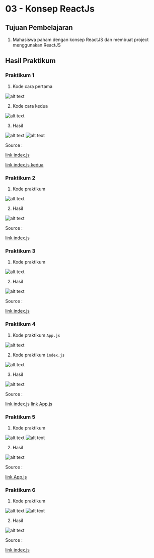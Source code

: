# 03 - Konsep ReactJs

## Tujuan Pembelajaran

1. Mahasiswa paham dengan konsep ReactJS dan membuat project menggunakan ReactJS

## Hasil Praktikum

### Praktikum 1
1. Kode cara pertama

![alt text](img/kode1.png)

2. Kode cara kedua

![alt text](img/kode1_2.png)

3. Hasil

![alt text](img/hasil1.png)
![alt text](img/hasil1_2.png)

Source :

[link index.js](../../src/03_konsep_reactJs/praktikum1/index.js)

[link index.js kedua](../../src/03_konsep_reactJs/praktikum1/index(percobaan).js)

### Praktikum 2
1. Kode praktikum

![alt text](img/kode2.png)

2. Hasil

![alt text](img/hasil2.png)

Source :

[link index.js](../../src/03_konsep_reactJs/praktikum2/index.js)

### Praktikum 3
1. Kode praktikum

![alt text](img/kode3.png)

2. Hasil

![alt text](img/hasil3.png)

Source :

[link index.js](../../src/03_konsep_reactJs/praktikum3/index.js)

### Praktikum 4
1. Kode praktikum `App.js`

![alt text](img/kode4.png)

2. Kode praktikum `index.js`

![alt text](img/kode4_2.png)

3. Hasil

![alt text](img/hasil4.png)

Source :

[link index.js](../../src/03_konsep_reactJs/praktikum4/index.js)
[link App.js](../../src/03_konsep_reactJs/praktikum4/App.js)

### Praktikum 5
1. Kode praktikum

![alt text](img/kode5.png)
![alt text](img/kode5_2.png)

2. Hasil

![alt text](img/hasil5.png)

Source :

[link App.js](../../src/03_konsep_reactJs/praktikum5/App.js)

### Praktikum 6
1. Kode praktikum

![alt text](img/kode6.png)
![alt text](img/kode6_2.png)

2. Hasil 

![alt text](img/hasil6_2.png)

Source :

[link index.js](../../src/03_konsep_reactJs/praktikum6/index.js)

